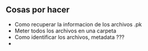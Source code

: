 ## Cosas por hacer

- Como recuperar la informacion de los archivos .pk
- Meter todos los archivos en una carpeta 
- Como identificar los archivos, metadata ???
- 

